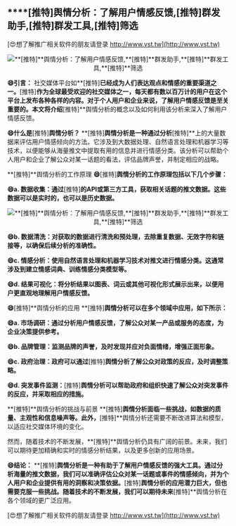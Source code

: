 ## ****[推特]**舆情分析：了解用户情感反馈,**[推特]**群发助手,**[推特]**群发工具,**[推特]**筛选**

[😍想了解推广相关软件的朋友请登录 http://www.vst.tw](http://www.vst.tw)

 <center><img src="https://vst.tw/MP4/tuiguang/png/4.png" alt="**[推特]**舆情分析：了解用户情感反馈,**[推特]**群发助手,**[推特]**群发工具,**[推特]**筛选"></center>

**😄引言：**
社交媒体平台如**[推特]**已经成为人们表达观点和情感的重要渠道之一。**[推特]**作为全球最受欢迎的社交媒体之一，每天都有数以百万计的用户在这个平台上发布各种各样的内容。对于个人用户和企业来说，了解用户情感反馈是至关重要的。本文将介绍**[推特]**舆情分析的概念以及如何利用该分析来深入了解用户情感反馈。

**😄什么是**[推特]**舆情分析？**
**[推特]**舆情分析是一种通过分析**[推特]**上的大量数据来评估用户情感倾向的方法。它涉及到大数据处理、自然语言处理和机器学习等技术，以便能够从海量推文中提取有用的信息并进行情感分类。该分析可以帮助个人用户和企业了解公众对某一话题的看法，评估品牌声誉，并制定相应的战略。

**[推特]**舆情分析的工作原理
**😄**[推特]**舆情分析的工作原理包括以下几个步骤：**

**😄a. 数据收集：通过**[推特]**的API或第三方工具，获取相关话题的推文数据。这些数据可以是实时的，也可以是历史数据。**

 <center><img src="https://vst.tw/MP4/tuiguang/png/2.png" alt="**[推特]**舆情分析：了解用户情感反馈,**[推特]**群发助手,**[推特]**群发工具,**[推特]**筛选"></center>

**😄b. 数据清洗：对获取的数据进行清洗和预处理，去除重复数据、无效字符和链接等，以确保后续分析的准确性。**

**😄c. 情感分析：使用自然语言处理和机器学习技术对推文进行情感分类。这通常涉及到建立情感词典、训练情感分类模型等。**

**😄d. 结果可视化：将分析结果以图表、词云或其他可视化形式展示出来，以便用户更直观地理解用户情感反馈。**

**😄**[推特]**舆情分析的应用 **[推特]**舆情分析可以在多个领域中应用，如下所示：**

**😄a. 市场调研：通过分析用户情感反馈，了解公众对某一产品或服务的态度，为企业决策提供参考。**

**😄b. 品牌管理：监测品牌的声誉，及时发现并应对负面情绪，增强正面形象。**

**😄c. 政府治理：政府可以通过**[推特]**舆情分析了解公众对政策的反应，及时调整策略。**

**😄d. 突发事件监测：**[推特]**舆情分析可以帮助政府和组织快速了解公众对突发事件的反应，并采取相应的措施。**

**[推特]**舆情分析的挑战与前景 **[推特]**舆情分析面临一些挑战，如数据的质量、主观性和信息噪声等。此外，**[推特]**舆情分析还需要不断改进算法和模型，以适应社交媒体环境的变化。

然而，随着技术的不断发展，**[推特]**舆情分析仍具有广阔的前景。未来，我们可以期待更加精确和实时的情感分析结果，以及更多创新的应用场景。

**😄结论：**
**[推特]**舆情分析是一种有助于了解用户情感反馈的强大工具。通过分析海量的推文数据，我们可以准确评估公众对某一话题或事件的情感倾向，并为个人用户和企业提供有用的洞察和决策依据。**[推特]**舆情分析的应用潜力巨大，但也需要克服一些挑战。随着技术的不断发展，我们可以期待未来**[推特]**舆情分析在各个领域的更广泛应用。

[😍想了解推广相关软件的朋友请登录 http://www.vst.tw](http://www.vst.tw)



